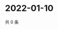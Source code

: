 # 2022-01-10

共 0 条

<!-- BEGIN WEIBO -->
<!-- 最后更新时间 Mon Jan 10 2022 17:15:45 GMT+0800 (China Standard Time) -->

<!-- END WEIBO -->
